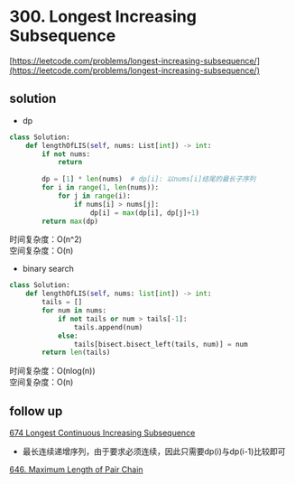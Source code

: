# 300. Longest Increasing Subsequence
[https://leetcode.com/problems/longest-increasing-subsequence/](https://leetcode.com/problems/longest-increasing-subsequence/)


## solution

- dp
```python
class Solution:
    def lengthOfLIS(self, nums: List[int]) -> int:
        if not nums:
            return 
        
        dp = [1] * len(nums)  # dp[i]: 以nums[i]结尾的最长子序列
        for i in range(1, len(nums)):
            for j in range(i):
                if nums[i] > nums[j]:
                    dp[i] = max(dp[i], dp[j]+1)
        return max(dp)
```
时间复杂度：O(n^2) <br>
空间复杂度：O(n)

- binary search
```python
class Solution:
    def lengthOfLIS(self, nums: list[int]) -> int:
        tails = []
        for num in nums:
            if not tails or num > tails[-1]:
                tails.append(num)
            else:
                tails[bisect.bisect_left(tails, num)] = num
        return len(tails)
```
时间复杂度：O(nlog(n)) <br>
空间复杂度：O(n)


## follow up

[674 Longest Continuous Increasing Subsequence](./674.%20Longest%20Continuous%20Increasing%20Subsequence.md)
- 最长连续递增序列，由于要求必须连续，因此只需要dp(i)与dp(i-1)比较即可

[646. Maximum Length of Pair Chain](https://leetcode.com/problems/maximum-length-of-pair-chain/description/)
```python

```
